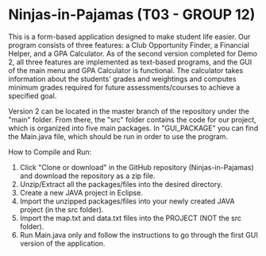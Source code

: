 # Ninjas-in-Pajamas (T03 - GROUP 12)

This is a form-based application designed to make student life easier. Our program consists of three features: a Club Opportunity Finder, a Financial Helper, and a GPA Calculator. As of the second version completed for Demo 2, all three features are implemented as text-based programs, and the GUI of the main menu and GPA Calculator is functional. The calculator takes information about the students' grades and weightings and computes minimum grades required for future assessments/courses to achieve a specified goal.

Version 2 can be located in the master branch of the repository under the "main" folder. From there, the "src" folder contains the code for our project, which is organized into five main packages. In "GUI_PACKAGE" you can find the Main.java file, which should be run in order to use the program.

How to Compile and Run:
1. Click "Clone or download" in the GitHub repository (Ninjas-in-Pajamas) and download the repository as a zip file.
2. Unzip/Extract all the packages/files into the desired directory.
3. Create a new JAVA project in Eclipse.
4. Import the unzipped packages/files into your newly created JAVA project (in the src folder).
5. Import the map.txt and data.txt files into the PROJECT (NOT the src folder).
6. Run Main.java only and follow the instructions to go through the first GUI version of the application.

